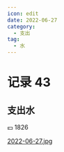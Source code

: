 ```yaml
---
icon: edit
date: 2022-06-27
category:
  - 支出
tag:
  - 水
---
```


# 记录 43

## 支出水

:yen: 1826

[2022-06-27.jpg](https://i.postimg.cc/Hx9nGXdX/2022-06-27.jpg)
